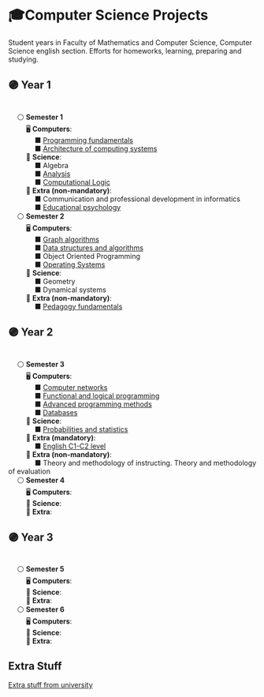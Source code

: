 # 🎓Computer Science Projects
Student years in Faculty of Mathematics and Computer Science, Computer Science english section.
Efforts for homeworks, learning, preparing and studying.
##  🟣 Year 1
<br/>  &emsp; ⚪ **Semester 1**
<br/> &emsp; &emsp; 🖥️ **Computers**:
<br/> &emsp; &emsp; &emsp;  ■ [Programming fundamentals](https://github.com/bloo404/University-Projects/tree/main/Semester%201/Programming%20fundamentals)
<br/>  &emsp; &emsp; &emsp; ■ [Architecture of computing systems](https://github.com/bloo404/University-Projects/tree/main/Semester%201/Architecture%20of%20computing%20systems)
<br/> &emsp; &emsp; 🧠 **Science**:
<br/>  &emsp; &emsp; &emsp; ■ Algebra
<br/>  &emsp; &emsp; &emsp; ■ [Analysis](https://github.com/bloo404/University-Projects/tree/main/Semester%201/Analysis)
<br/>  &emsp; &emsp; &emsp; ■ [Computational Logic](https://github.com/bloo404/University-Projects/tree/main/Semester%201/Computational%20logic)
<br/> &emsp; &emsp; 🎡 **Extra (non-mandatory)**:
<br/>  &emsp; &emsp; &emsp; ■ Communication and professional development in informatics
<br/>  &emsp; &emsp; &emsp; ■ [Educational psychology](https://github.com/bloo404/University-Projects/tree/main/Semester%201/Educational%20psychology)
<br/>  &emsp; ⚪ **Semester 2**
<br/> &emsp; &emsp; 🖥️ **Computers**:
<br/>  &emsp; &emsp; &emsp; ■ [Graph algorithms](https://github.com/bloo404/University-Projects/tree/main/Semester%202/Graph%20algorithms)
<br/>  &emsp; &emsp; &emsp; ■ [Data structures and algorithms](https://github.com/bloo404/University-Projects/tree/main/Semester%202/Data%20structures%20and%20algorithms)
<br/>  &emsp; &emsp; &emsp; ■ Object Oriented Programming
<br/>  &emsp; &emsp; &emsp; ■ [Operating Systems](https://github.com/bloo404/University-Projects/tree/main/Semester%202/Operating%20Systems)
<br/> &emsp; &emsp; 🧠 **Science**:
<br/>  &emsp; &emsp; &emsp; ■ Geometry
<br/>  &emsp; &emsp; &emsp; ■ Dynamical systems
<br/> &emsp; &emsp; 🎡 **Extra (non-mandatory)**:
<br/>  &emsp; &emsp; &emsp; ■ [Pedagogy fundamentals](https://github.com/bloo404/University-Projects/tree/main/Semester%202/Pedagogy%20fundamentals)
## 🟣 Year 2
<br/>  &emsp; ⚪ **Semester 3**
<br/> &emsp; &emsp; 🖥️ **Computers**:
<br/>  &emsp; &emsp; &emsp; ■ [Computer networks](https://github.com/bloo404/University-Projects/tree/main/Semester%203/Computer%20Networks)
<br/>  &emsp; &emsp; &emsp; ■ [Functional and logical programming](https://github.com/bloo404/University-Projects/tree/main/Semester%203/Functional%20and%20logical%20programming)
<br/>  &emsp; &emsp; &emsp; ■ [Advanced programming methods](https://github.com/bloo404/University-Projects/tree/main/Semester%203/Advanced%20programming%20methods)
<br/>  &emsp; &emsp; &emsp; ■ [Databases](https://github.com/bloo404/University-Projects/tree/main/Semester%203/Databases)
<br/> &emsp; &emsp; 🧠 **Science**:
<br/>  &emsp; &emsp; &emsp; ■ [Probabilities and statistics](https://github.com/bloo404/University-Projects/tree/main/Semester%203/Probabilities%20and%20statistics)
<br/> &emsp; &emsp; 🎡 **Extra (mandatory)**:
<br/>  &emsp; &emsp; &emsp; ■ [English C1-C2 level](https://github.com/bloo404/University-Projects/tree/main/Semester%203/English)
<br/> &emsp; &emsp; 🎡 **Extra (non-mandatory)**:
<br/> &emsp; &emsp; &emsp; ■ Theory and methodology of instructing. Theory and methodology of evaluation
<br/>  &emsp; ⚪ **Semester 4**
<br/> &emsp; &emsp; 🖥️ **Computers**:
<br/> &emsp; &emsp; 🧠 **Science**:
<br/> &emsp; &emsp; 🎡 **Extra**:
## 🟣 Year 3
<br/>  &emsp; ⚪ **Semester 5**
<br/> &emsp; &emsp; 🖥️ **Computers**:
<br/> &emsp; &emsp; 🧠 **Science**:
<br/> &emsp; &emsp; 🎡 **Extra**:
<br/>  &emsp; ⚪ **Semester 6**
<br/> &emsp; &emsp; 🖥️ **Computers**:
<br/> &emsp; &emsp; 🧠 **Science**:
<br/> &emsp; &emsp; 🎡 **Extra**:

## Extra Stuff
[Extra stuff from university](https://github.com/bloo404/University-Projects/tree/main/Stuff)
